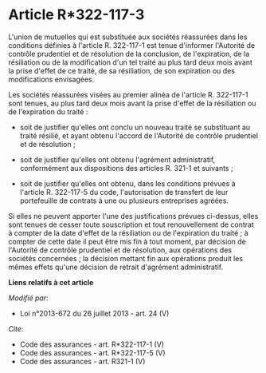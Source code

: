 # Article R*322-117-3

L'union de mutuelles qui est substituée aux sociétés réassurées dans les conditions définies à l'article R. 322-117-1 est
tenue d'informer l'Autorité de contrôle prudentiel et de résolution de la conclusion, de l'expiration, de la résiliation ou
de la modification d'un tel traité au plus tard deux mois avant la prise d'effet de ce traité, de sa résiliation, de son
expiration ou des modifications envisagées. 

Les sociétés réassurées visées au premier alinéa de l'article R. 322-117-1 sont tenues, au plus tard deux mois avant la prise
d'effet de la résiliation ou de l'expiration du traité :

- soit de justifier qu'elles ont conclu un nouveau traité se substituant au traité résilié, et ayant obtenu l'accord de
l'Autorité de contrôle prudentiel et de résolution ;

- soit de justifier qu'elles ont obtenu l'agrément administratif, conformément aux dispositions des articles R. 321-1 et
suivants ;

- soit de justifier qu'elles ont obtenu, dans les conditions prévues à l'article R. 322-117-5 du code, l'autorisation de
transfert de leur portefeuille de contrats à une ou plusieurs entreprises agréées. 

Si elles ne peuvent apporter l'une des justifications prévues ci-dessus, elles sont tenues de cesser toute souscription et
tout renouvellement de contrat à compter de la date d'effet de la résiliation ou de l'expiration du traité ; à compter de
cette date il peut être mis fin à tout moment, par décision de l'Autorité de contrôle prudentiel et de résolution, aux
opérations des sociétés concernées ; la décision mettant fin aux opérations produit les mêmes effets qu'une décision de
retrait d'agrément administratif.

**Liens relatifs à cet article**

_Modifié par_:

  - Loi n°2013-672 du 26 juillet 2013 - art. 24 (V)

_Cite_:

  - Code des assurances - art. R*322-117-1 (V)
  - Code des assurances - art. R*322-117-5 (V)
  - Code des assurances - art. R321-1 (V)
